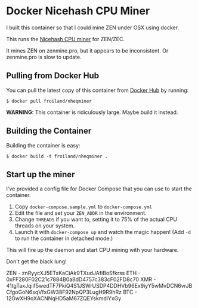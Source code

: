 # Docker Nicehash CPU Miner

I built this container so that I could mine ZEN under OSX using docker.

This runs the [Nicehash CPU miner](https://github.com/nicehash/nheqminer) for ZEN/ZEC.

It mines ZEN on zenmine.pro, but it appears to be inconsistent. Or zenmine.pro is slow to update.

## Pulling from Docker Hub

You can pull the latest copy of this container from [Docker Hub](https://hub.docker.com/r/froiland/nheqminer/)
by running:

```
$ docker pull froiland/nheqminer
```

**WARNING:** This container is ridiculously large. Maybe build it instead.

## Building the Container

Building the container is easy:

```
$ docker build -t froiland/nheqminer .
```

## Start up the miner

I've provided a config file for Docker Compose that you can use to start the container.

1. Copy `docker-compose.sample.yml` to `docker-compose.yml`
2. Edit the file and set your `ZEN_ADDR` in the environment.
3. Change `THREADS` if you want to, setting it to 75% of the actual CPU threads
on your system.
4. Launch it with `docker-compose up` and watch the magic happen! (Add `-d` to run the container in detached mode.)

This will fire up the daemon and start CPU mining with your hardware.

Don't get the black lung!

ZEN - znRyycXJ5ETxKaCiAk9TXudJAfiBoSfkrss
ETH - 0xFF280F02C21c7884B0a8dD4757c383cF02FD8c70
XMR - 41tgTaxJqiif5wedTF7PkiQ4S1JSWrUSDP4DDHVb96Ex9iyY5wMvDCN6vrJBCfgoGoN6sqVfxGW38F92NpQP3LugH9R9hRz
BTC - 12GwXH9oXACNNqHD5aM67ZQEYskmdiYxGy
